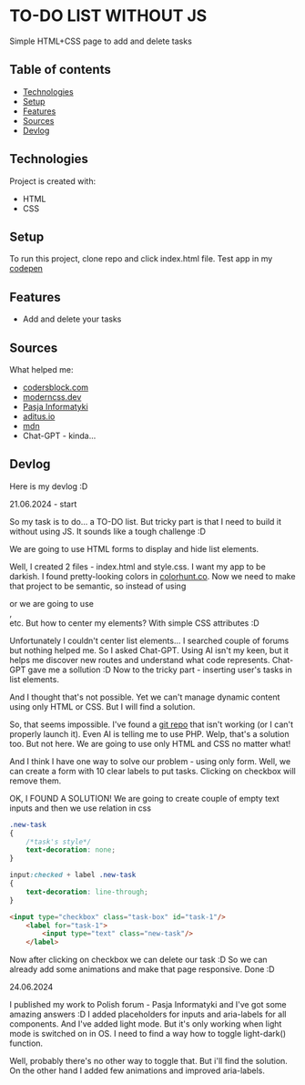 # TO-DO LIST WITHOUT JS
Simple HTML+CSS page to add and delete tasks

## Table of contents
* [Technologies](#technologies)
* [Setup](#setup)
* [Features](#features)
* [Sources](#sources)
* [Devlog](#devlog)
	
## Technologies
Project is created with:
* HTML
* CSS
	
## Setup
To run this project, clone repo and click index.html file.
Test app in my [codepen](https://codepen.io/Panelinio/pen/GRaxQZP)

## Features
* Add and delete your tasks

## Sources
What helped me:
* [codersblock.com](https://codersblock.com/blog/checkbox-trickery-with-css/)
* [moderncss.dev](https://moderncss.dev/pure-css-custom-checkbox-style/)
* [Pasja Informatyki](https://forum.pasja-informatyki.pl/)
* [aditus.io](https://www.aditus.io/aria/aria-label/)
* [mdn](https://developer.mozilla.org/en-US/docs/Web/CSS/color_value/light-dark)
* Chat-GPT - kinda...

## Devlog
Here is my devlog :D

21.06.2024 - start

So my task is to do... a TO-DO list. But tricky part is that I need to build it without using JS. It sounds like a tough challenge :D

We are going to use HTML forms to display and hide list elements.

Well, I created 2 files - index.html and style.css. I want my app to be darkish. I found pretty-looking colors in [colorhunt.co](https://colorhunt.co/palettes).
Now we need to make that project to be semantic, so instead of using <div> or <table> we are going to use <main>, <footer> etc.
But how to center my elements? With simple CSS attributes :D

Unfortunately I couldn't center list elements... I searched couple of forums but nothing helped me. So I asked Chat-GPT.
Using AI isn't my keen, but it helps me discover new routes and understand what code represents.
Chat-GPT gave me a sollution :D Now to the tricky part - inserting user's tasks in list elements.

And I thought that's not possible. Yet we can't manage dynamic content using only HTML or CSS. But I will find a solution.

So, that seems impossible. I've found a [git repo](https://github.com/kevin-powell/todo-list-collab) that isn't working (or I can't properly launch it).
Even AI is telling me to use PHP.
Welp, that's a solution too. But not here. We are going to use only HTML and CSS no matter what!

And I think I have one way to solve our problem - using only form.
Well, we can create a form with 10 clear labels to put tasks. Clicking on checkbox will remove them.

OK, I FOUND A SOLUTION!
We are going to create couple of empty text inputs and then we use relation in css
```css
.new-task
{
    /*task's style*/
    text-decoration: none;
}

input:checked + label .new-task
{
    text-decoration: line-through;
}
```
```html
<input type="checkbox" class="task-box" id="task-1"/>
    <label for="task-1">
        <input type="text" class="new-task"/>
    </label>
```

Now after clicking on checkbox we can delete our task :D
So we can already add some animations and make that page responsive. Done :D


24.06.2024

I published my work to Polish forum - Pasja Informatyki and I've got some amazing answers :D
I added placeholders for inputs and aria-labels for all components. And I've added light mode. But it's only working when light mode is switched on in OS.
I need to find a way how to toggle light-dark() function.

Well, probably there's no other way to toggle that. But i'll find the solution.
On the other hand I added few animations and improved aria-labels.